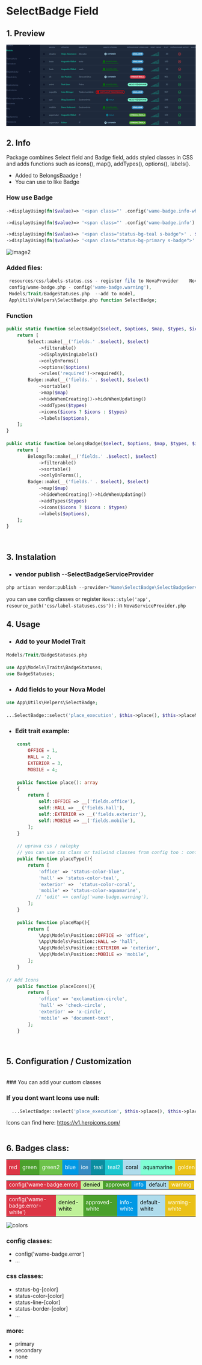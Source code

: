 
# SelectBadge Field

## 1. Preview

<img alt="preview" src="preview.png">

<br>

## 2. Info 
Package combines Select field and Badge field, adds styled classes in CSS and adds functions such as icons(), map(), addTypes(), options(), labels().
-  Added to BelongsBaadge ! <br>
- You can use to like Badge
### How use Badge 
```php
->displayUsing(fn($value)=> '<span class="' .config('wame-badge.info-white'). '">' . $value . '</span>')->asHtml()
```
```php
->displayUsing(fn($value)=> '<span class="' .config('wame-badge.info'). '">' . $value . '</span>')->asHtml()
```
```php
->displayUsing(fn($value)=> '<span class="status-bg-teal s-badge">' . $value . '</span>')->asHtml(),
->displayUsing(fn($value)=> '<span class="status-bg-primary s-badge">' . $value . '</span>')->asHtml(),
````
<img alt="image2" src="image2.png">

### Added files:
```php
 resources/css/labels-status.css - register file to NovaProvider    Nova::style('app', resource_path('css/label-statuses.css'));,
 config/wame-badge.php - config('wame-badge.warning'),
 Models/Trait/BadgeStatuses.php  --add to model,
 App\Utils\Helpers\SelectBadge.php function SelectBadge; 
```

### Function
```php
public static function selectBadge($select, $options, $map, $types, $icons){
    return [
        Select::make(__('fields.' .$select), $select)
            ->filterable()
            ->displayUsingLabels()
            ->onlyOnForms()
            ->options($options)
            ->rules('required')->required(),
        Badge::make(__('fields.' . $select), $select)
            ->sortable()
            ->map($map)
            ->hideWhenCreating()->hideWhenUpdating()
            ->addTypes($types)
            ->icons($icons ? $icons : $types)
            ->labels($options),
    ];
}

public static function belongsBadge($select, $options, $map, $types, $icons){
    return [
        BelongsTo::make(__('fields.' .$select), $select)
            ->filterable()
            ->sortable()
            ->onlyOnForms(),
        Badge::make(__('fields.' . $select), $select)
            ->map($map)
            ->hideWhenCreating()->hideWhenUpdating()
            ->addTypes($types)
            ->icons($icons ? $icons : $types)
            ->labels($options),
    ];
}
```
<br>

## 3. Instalation

- ### vendor publish  --SelectBadgeServiceProvider
```php
php artisan vendor:publish --provider="Wame\SelectBadge\SelectBadgeServiceProvider"
```
you can use config classes or register  ```Nova::style('app', resource_path('css/label-statuses.css'));``` in `NovaServiceProvider.php`
<br>

## 4. Usage

- ### Add to your Model Trait 
``` php
Models/Trait/BadgeStatuses.php

use App\Models\Traits\BadgeStatuses;
use BadgeStatuses;
```
- ### Add fields to your Nova Model
``` php
use App\Utils\Helpers\SelectBadge;

...SelectBadge::select('place_execution', $this->place(), $this->placeMap(), $this->placeType(), $this->placeIcons()  ),
``` 

- ### Edit trait example:
```php
    const
        OFFICE = 1,
        HALL = 2,
        EXTERIOR = 3,
        MOBILE = 4;

    public function place(): array
    {
        return [
            self::OFFICE => __('fields.office'),
            self::HALL => __('fields.hall'),
            self::EXTERIOR => __('fields.exterior'),
            self::MOBILE => __('fields.mobile'),
        ];
    }

    // uprava css / nalepky 
    // you can use css class or tailwind classes from config too : config('wame-badge.info')
    public function placeType(){
        return [
            'office' => 'status-color-blue',
            'hall' => 'status-color-teal',
            'exterior' =>  'status-color-coral',
            'mobile' => 'status-color-aquamarine',
           // 'edit' => config('wame-badge.warning'),
        ];
    }

    public function placeMap(){
        return [
            \App\Models\Position::OFFICE => 'office',
            \App\Models\Position::HALL => 'hall',
            \App\Models\Position::EXTERIOR => 'exterior',
            \App\Models\Position::MOBILE => 'mobile',
        ];
    }

// Add Icons 
    public function placeIcons(){
        return [
            'office' => 'exclamation-circle',
            'hall' => 'check-circle',
            'exterior' => 'x-circle',
            'mobile' => 'document-text',
        ];
    }
```
<br>

## 5. Configuration / Customization
<br>
### You can add your custom classes 

### If you dont want Icons use null:
``` php
  ...SelectBadge::select('place_execution', $this->place(), $this->placeMap(), $this->placeType(), null  ),
````

Icons can find here:  https://v1.heroicons.com/
<br><br>

## 6. Badges class:
<table>
    <tr>
        <td style="background:#DC3545; color:white">red</td>
        <td style="background:#4AA02C; color:white">green</td>
        <td style="background:#6cc24a; color:white">green2</td>
        <td style="background:#0099e5; color:white">blue</td>
        <td style="background:#368BC1; color:white">ice</td>
        <td style="background:#0a8ea0; color:white">teal</td>
        <td style="background:#1cc7d0; color:white">teal2</td>
        <td style="background:#AFDCEC; color:black">coral</td>
        <td style="background:#7FFFD4; color:black">aquamarine</td>
        <td style="background:#EAC117; color:white">golden</td>
        <td style="background:#ef9421; color:white">orange</td>
        <td style="background:#fdb94e; color:white">orange-light</td>
        <td style="background:#bff199; color:black">green-light</td>
        <td style="background:#79ceb8; color:white">green-dark</td>
        <td style="background:#f7afff; color:white">pink</td>
        <td style="background:#836eaa; color:white">purple</td>
    </tr>
</table>

<table>
    <tr>
        <td style="background:#DC3545; color:white">config('wame-badge.error)</td>
        <td style="background:#bff199; color:black">denied</td>
        <td style="background:#4AA02C; color:white">approved</td>
        <td style="background:#0099e5; color:white">info</td>
        <td style="background:#AFDCEC; color:black">default</td>
        <td style="background:#EAC117; color:white">warning</td>
    </tr>
</table>
<table>
    <tr>
        <td style="background:#DC3545; color:white">config('wame-badge.error-white')</td>
        <td style="background:#bff199; color:black">denied-white</td>
        <td style="background:#4AA02C; color:white">approved-white</td>
        <td style="background:#0099e5; color:white">info-white</td>
        <td style="background:#AFDCEC; color:black">default-white</td>
        <td style="background:#EAC117; color:white">warning-white</td>
    </tr>
</table>
<img alt="colors" src="colors.png">

### config classes:
- config('wame-badge.error')
- ...
### css classes:
- status-bg-[color]
- status-color-[color]
- status-line-[color]
- status-border-[color]
- ...
### more: 
- primary 
- secondary
- none

